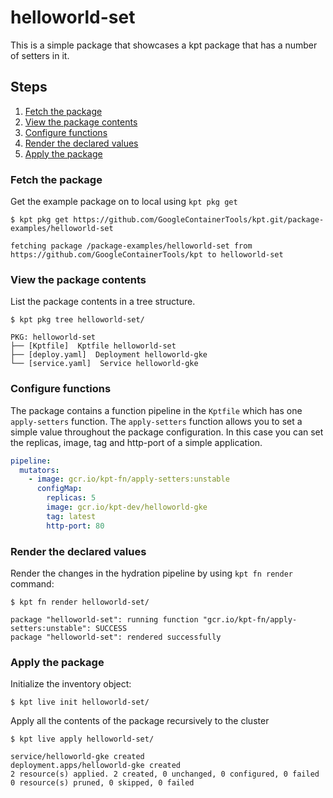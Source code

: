 # helloworld-set

This is a simple package that showcases a kpt package that has a number of
setters in it.

## Steps

1. [Fetch the package](#fetch-the-package)
2. [View the package contents](#view-the-package-contents)
3. [Configure functions](#configure-functions)
4. [Render the declared values](#render-the-declared-values)
5. [Apply the package](#apply-the-package)

### Fetch the package

Get the example package on to local using `kpt pkg get`

```shell
$ kpt pkg get https://github.com/GoogleContainerTools/kpt.git/package-examples/helloworld-set

fetching package /package-examples/helloworld-set from https://github.com/GoogleContainerTools/kpt to helloworld-set
```

### View the package contents

List the package contents in a tree structure.

```shell
$ kpt pkg tree helloworld-set/

PKG: helloworld-set
├── [Kptfile]  Kptfile helloworld-set
├── [deploy.yaml]  Deployment helloworld-gke
└── [service.yaml]  Service helloworld-gke
```

### Configure functions

The package contains a function pipeline in the `Kptfile` which has
one `apply-setters` function.  The `apply-setters` function allows you to
set a simple value throughout the package configuration.  In this case
you can set the replicas, image, tag and http-port of a simple application.

```yaml
pipeline:
  mutators:
    - image: gcr.io/kpt-fn/apply-setters:unstable
      configMap:
        replicas: 5
        image: gcr.io/kpt-dev/helloworld-gke
        tag: latest
        http-port: 80
```

### Render the declared values

Render the changes in the hydration pipeline by using `kpt fn render` command:

```shell
$ kpt fn render helloworld-set/

package "helloworld-set": running function "gcr.io/kpt-fn/apply-setters:unstable": SUCCESS
package "helloworld-set": rendered successfully
```

### Apply the package

Initialize the inventory object:

```shell
$ kpt live init helloworld-set/
```

Apply all the contents of the package recursively to the cluster

```shell
$ kpt live apply helloworld-set/

service/helloworld-gke created
deployment.apps/helloworld-gke created
2 resource(s) applied. 2 created, 0 unchanged, 0 configured, 0 failed
0 resource(s) pruned, 0 skipped, 0 failed
```
